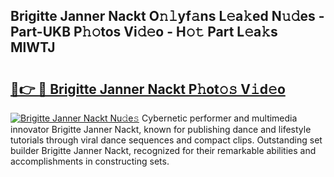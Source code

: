 ## Brigitte Janner Nackt O𝚗𝚕yf𝚊ns L𝚎a𝚔ed N𝚞𝚍es - Part-UKB P𝚑𝚘tos Vi𝚍𝚎o - H𝚘𝚝 Part L𝚎a𝚔s MlWTJ

# <h2><a href="http://kfeeth2.oniu.top/?m=Brigitte+Janner+Nackt">🔗👉 🔴 Brigitte Janner Nackt P𝚑ot𝚘𝚜 V𝚒d𝚎o</a></h2>

[![Brigitte Janner Nackt Nu𝚍e𝚜](https://i.imgur.com/0qMVB7G.gif)](http://kfeeth2.oniu.top/?m=Brigitte+Janner+Nackt)
Cybernetic performer and multimedia innovator Brigitte Janner Nackt, known for publishing dance and lifestyle tutorials through viral dance sequences and compact clips. Outstanding set builder Brigitte Janner Nackt, recognized for their remarkable abilities and accomplishments in constructing sets.  
